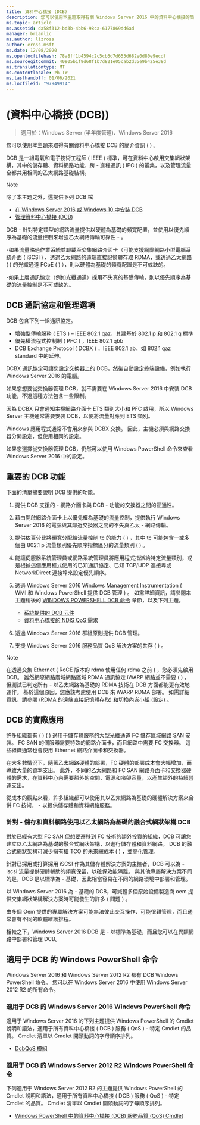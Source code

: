 ```yaml
---
title: 資料中心橋接 (DCB)
description: 您可以使用本主題取得有關 Windows Server 2016 中的資料中心橋接的簡介資訊。
ms.topic: article
ms.assetid: da58f312-bd3b-4bb6-98ca-6177869dd6ad
manager: brianlic
ms.author: lizross
author: eross-msft
ms.date: 12/08/2020
ms.openlocfilehash: 78a8ff1b4594c2c5cb5d7d655d682e0d80e9ecdf
ms.sourcegitcommit: 40905b1f9d68f1b7d821e05cab2d35e9b425e38d
ms.translationtype: MT
ms.contentlocale: zh-TW
ms.lasthandoff: 01/06/2021
ms.locfileid: "97949914"
---
```

# <a name="data-center-bridging-dcb"></a>\(資料中心橋接 (DCB)\)

>適用於：Windows Server (半年度管道)、Windows Server 2016

您可以使用本主題來取得有關資料中心橋接 DCB 的簡介資訊 \( \) 。

DCB 是一組電氣和電子技術工程師 \( IEEE \) 標準，可在資料中心啟用交集網狀架構，其中的儲存體、資料網路功能、跨 \- 進程通訊 \( IPC \) 的叢集，以及管理流量全都共用相同的乙太網路基礎結構。

>[!NOTE]
>除了本主題之外，還提供下列 DCB 檔
>
>- [在 Windows Server 2016 或 Windows 10 中安裝 DCB](dcb-install.md)
>- [管理資料中心橋接 (DCB) ](dcb-manage.md)

DCB \- 針對特定類型的網路流量提供以硬體為基礎的頻寬配置，並使用以優先順序為基礎的流量控制來增強乙太網路傳輸可靠性 \- 。

\-如果流量略過作業系統並卸載至交集網路介面卡（可能支援網際網路小型電腦系統介面 \( iSCSI \) 、透過乙太網路的遠端直接記憶體存取 RDMA，或透過乙太網路 \( \) 的光纖通道 FCoE \( \) ），則以硬體為基礎的頻寬配置是不可或缺的。

\-如果上層通訊協定（例如光纖通道）採用不失真的基礎傳輸，則以優先順序為基礎的流量控制是不可或缺的。

## <a name="dcb-protocols-and-management-options"></a>DCB 通訊協定和管理選項

DCB 包含下列一組通訊協定。

- 增強型傳輸服務 \( ETS \) – IEEE 802.1 qaz，其建基於 802.1 p 和 802.1 q 標準
- 優先權流程式控制制 \( PFC \) ，IEEE 802.1 qbb
- DCB Exchange Protocol \( DCBX \) ，IEEE 802.1 ab，如 802.1 qaz standard 中的延伸。

DCBX 通訊協定可讓您設定交換器上的 DCB，然後自動設定終端設備，例如執行 Windows Server 2016 的電腦。

如果您想要從交換器管理 DCB，就不需要在 Windows Server 2016 中安裝 DCB 功能，不過這種方法包含一些限制。

因為 DCBX 只會通知主機網路介面卡 ETS 類別大小和 PFC 啟用，所以 Windows Server 主機通常需要安裝 DCB，以便將流量對應到 ETS 類別。

Windows 應用程式通常不會用來參與 DCBX 交換。 因此，主機必須與網路交換器分開設定，但使用相同的設定。

如果您選擇從交換器管理 DCB，仍然可以使用 Windows PowerShell 命令來查看 Windows Server 2016 中的設定。

##  <a name="important-dcb-functionality"></a>重要的 DCB 功能

下面的清單摘要說明 DCB 提供的功能。

1. 提供 DCB 支援的 \- 網路介面卡與 DCB \- 功能的交換器之間的互通性。

2. 藉由開啟網路介面卡上以優先權為基礎的流量控制，提供執行 Windows Server 2016 的電腦與其鄰近交換器之間的不失真乙太 \- 網路傳輸。

3. 提供依百分比將頻寬分配給流量控制 tc 的能力 \( \) ，其中 tc 可能包含一或多個由 802.1 p 流量類別優先順序指標區分的流量類別 \( \) 。

4. 能讓伺服器系統管理員或網路系統管理員將應用程式指派給特定流量類別，或是根據這個應用程式使用的已知通訊協定、已知 TCP/UDP 連接埠或 NetworkDirect 連接埠來設定優先順序。

5. 透過 Windows Server 2016 Windows Management Instrumentation \( WMI 和 Windows PowerShell 提供 DCB 管理 \) 。 如需詳細資訊，請參閱本主題稍後的 [WINDOWS POWERSHELL DCB 命令](#bkmk_wps) 章節，以及下列主題。
    - [系統提供的 DCB 元件](/windows-hardware/drivers/network/system-provided-dcb-components)
    - [資料中心橋接的 NDIS QoS 需求](/windows-hardware/drivers/network/ndis-qos-requirements-for-data-center-bridging)

6. 透過 Windows Server 2016 群組原則提供 DCB 管理。

7. 支援 Windows Server 2016 服務品質 QoS 解決方案的共存 \( \) 。

>[!NOTE]
>在透過交集 Ethernet \( RoCE 版本的 rdma 使用任何 rdma 之前 \) ，您必須先啟用 DCB。 雖然網際網路廣域網路區域 RDMA 通訊協定 iWARP 網路並不需要 \( \) ，但測試已判定所有 \- 以乙太網路為基礎的 RDMA 技術在 DCB 方面都能更有效地運作。 基於這個原因，您應該考慮使用 DCB 來 iWARP RDMA 部署。 如需詳細資訊，請參閱 [ (RDMA 的遠端直接記憶體存取) 和切換內嵌小組 (設定) ](../../../virtualization/hyper-v-virtual-switch/RDMA-and-Switch-Embedded-Teaming.md)。

##  <a name="practical-applications-of-dcb"></a>DCB 的實際應用

許多組織都有 \( \) \( \) 適用于儲存體服務的大型光纖通道 FC 儲存區域網路 SAN 安裝。 FC SAN 的伺服器需要特殊的網路介面卡，而且網路中需要 FC 交換器。 這些組織通常也會使用 Ethernet 網路介面卡和交換器。

在大多數情況下，隨著乙太網路硬體的部署，FC 硬體的部署成本會大幅增加，而導致大量的資本支出。 此外，不同的乙太網路和 FC SAN 網路介面卡和交換器硬體的需求，在資料中心內需要額外的空間、電源和冷卻容量，以產生額外的持續營運支出。

從成本的觀點來看，許多組織都可以使用其以乙太網路為基礎的硬體解決方案來合併 FC 技術， \- 以提供儲存體和資料網路服務。

### <a name="using-dcb-for-an-ethernet-based-converged-fabric-for-storage-and-data-networking"></a>針對 \- 儲存和資料網路使用以乙太網路為基礎的融合式網狀架構 DCB

對於已經有大型 FC SAN 但想要遷移到 FC 技術的額外投資的組織，DCB 可讓您建立以乙太網路為基礎的融合式網狀架構，以進行儲存體和資料網路。 DCB 的融合式網狀架構可減少擁有權 TCO 的未來總成本 \( \) ，並簡化管理。

針對已採用或打算採用 iSCSI 作為其儲存體解決方案的主控者，DCB 可以為 \- iscsi 流量提供硬體輔助的頻寬保留，以確保效能隔離。 與其他專屬解決方案不同的是，DCB 是以標準為 \- 基礎，因此相當容易在不同的網路環境中部署和管理。

以 Windows Server 2016 為 \- 基礎的 DCB，可減輕多個原始設備製造商 oem 提供交集網狀架構解決方案時可能發生的許多 \( 問題 \) 。

由多個 Oem 提供的專屬解決方案可能無法彼此交互操作、可能很難管理，而且通常會有不同的軟體維護排程。

相較之下，Windows Server 2016 DCB 是 \- 以標準為基礎，而且您可以在異類網路中部署和管理 DCB。

## <a name="windows-powershell-commands-for-dcb"></a><a name="bkmk_wps"></a>適用于 DCB 的 Windows PowerShell 命令

Windows Server 2016 和 Windows Server 2012 R2 都有 DCB Windows PowerShell 命令。 您可以在 Windows Server 2016 中使用 Windows Server 2012 R2 的所有命令。

### <a name="windows-server-2016-windows-powershell-commands-for-dcb"></a>適用于 DCB 的 Windows Server 2016 Windows PowerShell 命令

適用于 Windows Server 2016 的下列主題提供 Windows PowerShell 的 Cmdlet 說明和語法，適用于所有資料中心橋接 \( DCB \) 服務 \( QoS \) \- 特定 Cmdlet 的品質。 Cmdlet 清單以 Cmdlet 開頭動詞的字母順序排列。

- [DcbQoS 模組](/powershell/module/dcbqos/)

### <a name="windows-server-2012-r2-windows-powershell-commands-for-dcb"></a>適用于 DCB 的 Windows Server 2012 R2 Windows PowerShell 命令

下列適用于 Windows Server 2012 R2 的主題提供 Windows PowerShell 的 Cmdlet 說明和語法，適用于所有資料中心橋接 \( DCB \) 服務 \( QoS \) \- 特定 Cmdlet 的品質。 Cmdlet 清單以 Cmdlet 開頭動詞的字母順序排列。

- [Windows PowerShell 中的資料中心橋接 (DCB) 服務品質 (QoS) Cmdlet](/powershell/module/dcbqos/)
